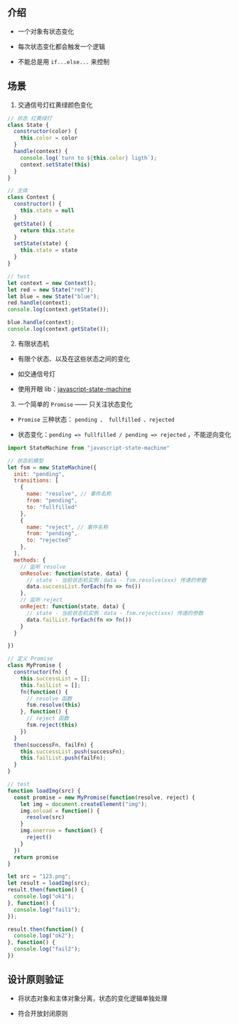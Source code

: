 ## 介绍

- 一个对象有状态变化

- 每次状态变化都会触发一个逻辑

- 不能总是用 ``` if...else... ``` 来控制


## 场景

1. 交通信号灯红黄绿颜色变化

```JavaScript
// 状态 红黄绿灯
class State {
  constructor(color) {
    this.color = color
  }
  handle(context) {
    console.log(`turn to ${this.color} ligth`);
    context.setState(this)
  }
}

// 主体
class Context {
  constructor() {
    this.state = null
  }
  getState() {
    return this.state
  }
  setState(state) {
    this.state = state
  }
}

// test
let context = new Context();
let red = new State("red");
let blue = new State("blue");
red.handle(context);
console.log(context.getState());

blue.handle(context);
console.log(context.getState());

```

2. 有限状态机

- 有限个状态、以及在这些状态之间的变化

- 如交通信号灯

- 使用开眼 lib：[javascript-state-machine](github.com/jakesgordon/javascript-state-machine)

3. 一个简单的 ``` Promise ``` —— 只关注状态变化

- ``` Promise ``` 三种状态： ``` pending 、 fullfilled 、rejected ```

- 状态变化：``` pending => fullfilled / pending => rejected ``` ，不能逆向变化

```JavaScript
import StateMachine from "javascript-state-machine"

// 状态机模型
let fsm = new StateMachine({
  init: "pending",
  transitions: [
    {
      name: "resolve", // 事件名称
      from: "pending",
      to: "fullfilled"
    },
    {
      name: "reject", // 事件名称
      from: "pending",
      to: "rejected"
    },
  ],
  methods: {
    // 监听 resolve
    onResolve: function(state, data) {
      // state - 当前状态机实例：data - fsm.resolve(xxx) 传递的参数
      data.successList.forEach(fn => fn())
    },
    // 监听 reject
    onReject: function(state, data) {
      // state - 当前状态机实例：data - fsm.reject(xxx) 传递的参数
      data.failList.forEach(fn => fn())
    }
  }

})

// 定义 Promise
class MyPromise {
  constructor(fn) {
    this.successList = [];
    this.failList = [];
    fn(function() {
      // resolve 函数
      fsm.resolve(this)
    }, function() {
      // reject 函数
      fsm.reject(this)
    })
  }
  then(successFn, failFn) {
    this.successList.push(successFn);
    this.failList.push(failFn);
  }
}

// test
function loadImg(src) {
  const promise = new MyPromise(function(resolve, reject) {
    let img = document.createElement("img");
    img.onload = function() {
      resolve(src)
    }
    img.onerroe = function() {
      reject()
    }
  })
  return promise
}

let src = "123.png";
let result = loadImg(src);
result.then(function() {
  console.log("ok1");
}, function() {
  console.log("fail1");
});

result.then(function() {
  console.log("ok2");
}, function() {
  console.log("fail2");
})
```

## 设计原则验证

- 将状态对象和主体对象分离，状态的变化逻辑单独处理

- 符合开放封闭原则




